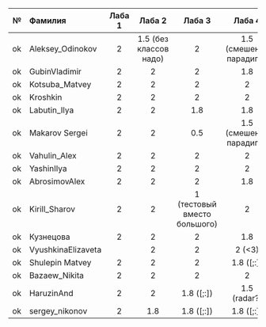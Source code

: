 <div id="header" align="center">
  <div id="main">
  </div>
  
| **№**	| **Фамилия**  	| **Лаба 1** 	| **Лаба 2** 	| **Лаба 3** 	| **Лаба 4** 	|
|------:	|:--------------|:----------:	|:----------:	|:----------:	|:----------:	|
|     ok  	|  Aleksey_Odinokov   |      2     	|        1.5 (без классов надо)   	|      2      	|      1.5 (смешение парадигм)      	|  
|    ok 	|  GubinVladimir  	| 2 | 2 |       2    	|       1.8     	| 1 | 
|    ok 	|  Kotsuba_Matvey  	| 2 | 2 |          2  	|        2    	|
|  ok 	|  Kroshkin	| 2 |          2  	|       2 	|      2     	|   
|   ok 	| Labutin_Ilya | 2 |        2   	|       1.8     	|         1.8   	|
|   ok 	| Makarov Sergei |      2    	|      2      	|       0.5     	|        1.5 (смешение парадигм)    	|
|  ok 	| Vahulin_Alex |     2      	|        2   	|          2	|         2 	|
|  ok 	| YashinIlya | 2| 2 |        2    	|     2       	|
|   ok 	|  AbrosimovAlex |      2     	|        2   	|    2      	|       1.8     	|
|   ok | Kirill_Sharov  |      2    	|       2    	|     1 (тестовый вместо большого)      	|       2     	|
|  ok |  Кузнецова |       2    	|       2    	|     2      	|       1.8     	|
|   ok | VyushkinaElizaveta |          	|      2    	|    2      	|       2 (<3)     	|
|   ok | Shulepin Matvey  |       2    	|        2    	|     2       	|       1.8 ([;:])     	|
|  ok | Bazaew_Nikita |       2    	|        2   	|     2      	|       2     	|
|   ok | HaruzinAnd  |       2    	|       2    	|     1.8   ([;:])     	|      1.5 (radar?)    	|
|   ok | sergey_nikonov  |       2   	|       1.8    	|     1.8   ([;:])     	|      1.8 ([;:])    	|
</div>
